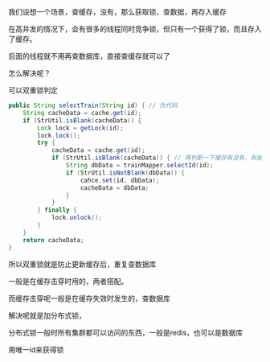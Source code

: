 我们设想一个场景，查缓存，没有，那么获取锁，查数据，再存入缓存

在高并发的情况下，会有很多的线程同时竞争锁，但只有一个获得了锁，而且存入了缓存。

后面的线程就不用再查数据库，直接查缓存就可以了

怎么解决呢？

可以双重锁判定





```java
public String selectTrain(String id) { // 伪代码
	String cacheData = cache.get(id);
	if (StrUtil.isBlank(cacheData)) {
        Lock lock = getLock(id);
        lock.lock();
        try {
            cacheData = cache.get(id);
            if (StrUtil.isBlank(cacheData)) { // 再判断一下缓存有没有，有就直接用就可以了
                String dbData = trainMapper.selectId(id);
                if (StrUtil.isNotBlank(dbData)) {
            		cahce.set(id, dbData);
                    cacheData = dbData;
                }
            }
        } finally {
            lock.unlock();
        }
    }
	return cacheData;
}
```



所以双重锁就是防止更新缓存后，重复查数据库

一般是在缓存击穿时用的，两者搭配。

而缓存击穿呢一般是在缓存失效时发生的，查数据库



解决呢就是加分布式锁，

分布式锁一般时所有集群都可以访问的东西，一般是redis，也可以是数据库

用唯一id来获得锁